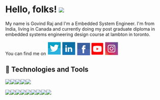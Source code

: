 # Hello, folks! <img src="https://raw.githubusercontent.com/MartinHeinz/MartinHeinz/master/wave.gif" width="30px">

My name is Govind Raj and I'm a Embedded System Engineer. I'm from India, living in Canada and currently doing my post graduate diploma in embedded systems engineering design course at lambton in toronto.


 

You can find me on  [![Twitter][1.2]][1] [![LinkedIn][2.2]][2]  [![Facebook][3.2]][3] [![Youtube][5.2]][5] [![Instagram][4.2]][4] 

## 🔧 Technologies and Tools

![](https://img.shields.io/badge/OS-Linux-informational?style=flat&logo=linux&logoColor=white&color=2bbc8a)![](https://img.shields.io/badge/Editor-Eclipseide-informational?style=flat&logo=eclipse&logoColor=white&color=2bbc8a)![](https://img.shields.io/badge/Editor-Arduinoide-informational?style=flat&logo=arduinoide&logoColor=white&color=2bbc8a)![](https://img.shields.io/badge/Editor-MPLAB-informational?style=flat&logo=MPLAB&logoColor=white&color=2bbc8a)![](https://img.shields.io/badge/Code-EmbeddedC-informational?style=flat&logo=EmbeddedC&logoColor=white&color=2bbc8a)

![](https://img.shields.io/badge/Code-Python-informational?style=flat&logo=python&logoColor=white&color=2bbc8a)![](https://img.shields.io/badge/Code-C++-informational?style=flat&logo=C++&logoColor=white&color=2bbc8a)![](https://img.shields.io/badge/Code-Make-informational?style=flat&logo=Make&logoColor=white&color=2bbc8a)![](https://img.shields.io/badge/MCU-ARM-informational?style=flat&logo=beaglebone&logoColor=white&color=2bbc8a)![](https://img.shields.io/badge/MCU-ATmega328P-informational?style=flat&logo=Arduino&logoColor=white&color=2bbc8a)![](https://img.shields.io/badge/MCU-PIC-informational?style=flat&logo=PIC&logoColor=white&color=2bbc8a)![](https://img.shields.io/badge/Tools-Proteus-informational?style=flat&logo=proteus&logoColor=white&color=2bbc8a)![](https://img.shields.io/badge/Tools-EasyEda-informational?style=flat&logo=easyeda&logoColor=white&color=2bbc8a)![](https://img.shields.io/badge/Tools-PICKit-informational?style=flat&logo=proteus&logoColor=white&color=2bbc8a)


<!-- Actual text -->



<!-- Icons -->

[1.2]: https://github.com/gov466/gov466/blob/master/Images/twitter.jpg (twitter  )
[2.2]: https://github.com/gov466/gov466/blob/master/Images/linkedin.jpg (LinkedIn  )
[3.2]: https://github.com/gov466/gov466/blob/master/Images/facebook.jpg (Facebook  )
[4.2]: https://github.com/gov466/gov466/blob/master/Images/instagram.jpg (instagram  )
[5.2]: https://github.com/gov466/gov466/blob/master/Images/youtube.jpg (youtube  )

<!-- Links to your social media accounts -->

[1]: https://twitter.com/Govindraj3
[2]: https://www.linkedin.com/in/govind-raj-4b80b9135/
[3]: https://www.facebook.com/govind.mndy
[4]: https://www.instagram.com/govindraj7809/
[5]: https://www.youtube.com/feed/my_videos

<!--
**gov466/gov466** is a ✨ _special_ ✨ repository because its `README.md` (this file) appears on your GitHub profile.

Here are some ideas to get you started:

- 🔭 I’m currently working on ...
- 🌱 I’m currently learning ...
- 👯 I’m looking to collaborate on ...
- 🤔 I’m looking for help with ...
- 💬 Ask me about ...
- 📫 How to reach me: ...
- 😄 Pronouns: ...
- ⚡ Fun fact: ...
-->

